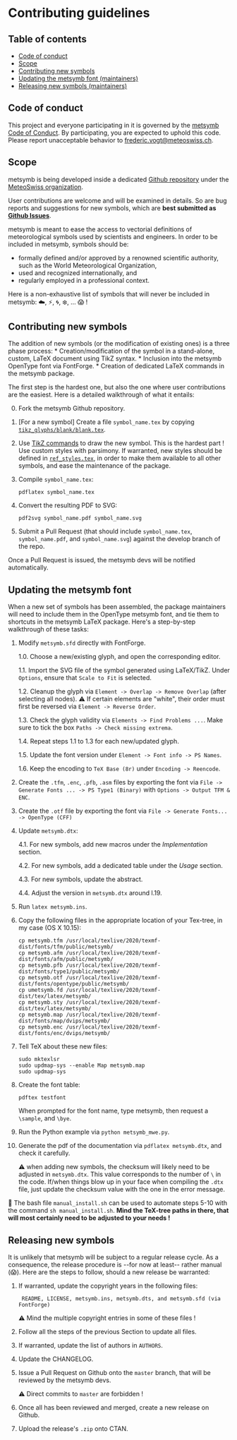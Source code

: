 # Contributing guidelines

## Table of contents

- [Code of conduct](#code-of-conduct)
- [Scope](#essential-things-to-know-about-metsymb)
- [Contributing new symbols](#contributing-new-symbols)
- [Updating the metsymb font (maintainers)](#updating-the-metsymb-font)
- [Releasing new symbols (maintainers)](#releasing-new-symbols)


## Code of conduct
This project and everyone participating in it is governed by the [metsymb Code of Conduct](CODE_OF_CONDUCT.md). By participating, you are expected to uphold this code. Please report unacceptable behavior to [frederic.vogt@meteoswiss.ch](mailto:frederic.vogt@meteoswiss.ch).


## Scope

metsymb is being developed inside a dedicated [Github repository](https://github.io/MeteoSwiss/metsymb) under the [MeteoSwiss organization](https://github.io/MeteoSwiss).

User contributions are welcome and will be examined in details. So are bug reports and suggestions for new symbols, which are **best submitted as [Github Issues](https://github.com/MeteoSwiss/metsymb/issues)**.

metsymb is meant to ease the access to vectorial definitions of meteorological symbols used by scientists and engineers. In order to be included in metsymb, symbols should be:
   * formally defined and/or approved by a renowned scientific authority, such as the World Meteorological Organization,
   * used and recognized internationally, and
   * regularly employed in a professional context.

Here is a non-exhaustive list of symbols that will never be included in metsymb: :cloud:, :zap:, :cyclone:, :snowflake:, ... :scream: !


## Contributing new symbols
The addition of new symbols (or the modification of existing ones) is a three phase process:
    * Creation/modification of the symbol in a stand-alone, custom, LaTeX document using TikZ syntax.
    * Inclusion into the metsymb OpenType font via FontForge.
    * Creation of dedicated LaTeX commands in the metsymb package.

The first step is the hardest one, but also the one where user contributions are the easiest. Here is a detailed walkthrough of what it entails:

0. Fork the metsymb Github repository.

1. [For a new symbol] Create a file `symbol_name.tex` by copying [`tikz_glyphs/blank/blank.tex`](https://github.com/MeteoSwiss/metsymb/tree/master/tikz_glyphs/blank/blank.tex).

2. Use [TikZ commands](https://en.wikipedia.org/wiki/PGF/TikZ) to draw the new symbol. This is the hardest part ! Use custom styles with parsimony. If warranted, new styles should be defined in [`ref_styles.tex`](https://github.com/MeteoSwiss/metsymb/tree/master/tikz_glyphs/ref_styles.tex), in order to make them available to all other symbols, and ease the maintenance of the package.

3. Compile `symbol_name.tex`:
    ```
    pdflatex symbol_name.tex
    ```

4. Convert the resulting PDF to SVG:
    ```
    pdf2svg symbol_name.pdf symbol_name.svg
    ```

5. Submit a Pull Request (that should include `symbol_name.tex`, `symbol_name.pdf`, and `symbol_name.svg`) against the develop branch of the repo.


Once a Pull Request is issued, the metsymb devs will be notified automatically.


## Updating the metsymb font

When a new set of symbols has been assembled, the package maintainers will need to include them in the OpenType metsymb font, and tie them to shortcuts in the metsymb LaTeX package. Here's a step-by-step walkthrough of these tasks:


1. Modify `metsymb.sfd` directly with FontForge.

    1.0. Choose a new/existing glyph, and open the corresponding editor.

    1.1. Import the SVG file of the symbol generated using LaTeX/TikZ. Under `Options`, ensure that
        `Scale to Fit` is selected.

    1.2. Cleanup the glyph via `Element -> Overlap -> Remove Overlap` (after selecting all nodes).
        :warning: If certain elements are "white", their order must first be reversed via `Element -> Reverse Order`.

    1.3. Check the glyph validity via `Elements -> Find Problems ...`. Make sure to tick the box `Paths -> Check missing extrema`.

    1.4. Repeat steps 1.1 to 1.3 for each new/updated glyph.

    1.5. Update the font version under `Element -> Font info -> PS Names`.

    1.6. Keep the encoding to `TeX Base (8r)` under `Encoding -> Reencode`.

2. Create the `.tfm`, `.enc`, `.pfb`, `.asm` files by exporting the font via `File -> Generate Fonts ... -> PS Type1 (Binary)` with `Options -> Output TFM & ENC`.

3. Create the `.otf` file by exporting the font via `File -> Generate Fonts... -> OpenType (CFF)`

4. Update `metsymb.dtx`:

   4.1. For new symbols, add new macros under the *Implementation* section.

   4.2. For new symbols, add a dedicated table under the *Usage* section.

   4.3. For new symbols, update the abstract.

   4.4. Adjust the version in `metsymb.dtx` around l.19.

5. Run `latex metsymb.ins`.

6. Copy the following files in the appropriate location of your Tex-tree, in my case (OS X 10.15):
   ```
   cp metsymb.tfm /usr/local/texlive/2020/texmf-dist/fonts/tfm/public/metsymb/
   cp metsymb.afm /usr/local/texlive/2020/texmf-dist/fonts/afm/public/metsymb/
   cp metsymb.pfb /usr/local/texlive/2020/texmf-dist/fonts/type1/public/metsymb/
   cp metsymb.otf /usr/local/texlive/2020/texmf-dist/fonts/opentype/public/metsymb/
   cp umetsymb.fd /usr/local/texlive/2020/texmf-dist/tex/latex/metsymb/
   cp metsymb.sty /usr/local/texlive/2020/texmf-dist/tex/latex/metsymb/
   cp metsymb.map /usr/local/texlive/2020/texmf-dist/fonts/map/dvips/metsymb/
   cp metsymb.enc /usr/local/texlive/2020/texmf-dist/fonts/enc/dvips/metsymb/
   ```

7. Tell TeX about these new files:
    ```
    sudo mktexlsr
    sudo updmap-sys --enable Map metsymb.map
    sudo updmap-sys
    ```

8. Create the font table:
    ```
    pdftex testfont
    ```
    When prompted for the font name, type metsymb, then request a `\sample`, and `\bye`.

9. Run the Python example via `python metsymb_mwe.py`.

10. Generate the pdf of the documentation via `pdflatex metsymb.dtx`, and check it carefully.

    :warning: when adding new symbols, the checksum will likely need to be adjusted in `metsymb.dtx`. This value corresponds to the number of `\` in the code. If/when things blow up in your face when compiling the `.dtx` file, just update the checksum value with the one in the error message.

:wave: The bash file `manual_install.sh` can be used to automate steps 5-10 with the command `sh manual_install.sh`. **Mind the TeX-tree paths in there, that will most certainly need to be adjusted to your needs !**


## Releasing new symbols

It is unlikely that metsymb will be subject to a regular release cycle.
As a consequence, the release procedure is --for now at least-- rather manual (:scream:).
Here are the steps to follow, should a new release be warranted:

1. If warranted, update the copyright years in the following files:

        README, LICENSE, metsymb.ins, metsymb.dts, and metsymb.sfd (via FontForge)

   :warning: Mind the multiple copyright entries in some of these files !

2. Follow all the steps of the previous Section to update all files.

3. If warranted, update the list of authors in `AUTHORS`.

4. Update the CHANGELOG.

5. Issue a Pull Request on Github onto the `master` branch, that will be reviewed by the metsymb devs.

   :warning: Direct commits to `master` are forbidden !

6. Once all has been reviewed and merged, create a new release on Github.

7. Upload the release's `.zip` onto CTAN.
